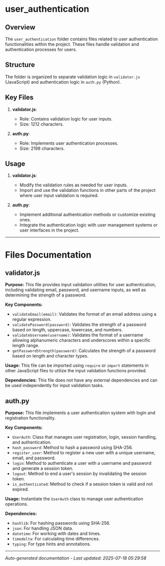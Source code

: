 # user_authentication

## Overview
The `user_authentication` folder contains files related to user authentication functionalities within the project. These files handle validation and authentication processes for users.

## Structure
The folder is organized to separate validation logic in `validator.js` (JavaScript) and authentication logic in `auth.py` (Python).

## Key Files
1. **validator.js**:
   - Role: Contains validation logic for user inputs.
   - Size: 1212 characters.
   
2. **auth.py**:
   - Role: Implements user authentication processes.
   - Size: 2198 characters.

## Usage
1. **validator.js**:
   - Modify the validation rules as needed for user inputs.
   - Import and use the validation functions in other parts of the project where user input validation is required.
   
2. **auth.py**:
   - Implement additional authentication methods or customize existing ones.
   - Integrate the authentication logic with user management systems or user interfaces in the project.

---

# Files Documentation

## validator.js

**Purpose:** This file provides input validation utilities for user authentication, including validating email, password, and username inputs, as well as determining the strength of a password.

**Key Components:**
- `validateEmail(email)`: Validates the format of an email address using a regular expression.
- `validatePassword(password)`: Validates the strength of a password based on length, uppercase, lowercase, and numbers.
- `validateUsername(username)`: Validates the format of a username allowing alphanumeric characters and underscores within a specific length range.
- `getPasswordStrength(password)`: Calculates the strength of a password based on length and character types.

**Usage:** This file can be imported using `require` or `import` statements in other JavaScript files to utilize the input validation functions provided.

**Dependencies:** This file does not have any external dependencies and can be used independently for input validation tasks.

## auth.py

**Purpose:** This file implements a user authentication system with login and registration functionality.

**Key Components:**
- `UserAuth`: Class that manages user registration, login, session handling, and authentication.
- `hash_password`: Method to hash a password using SHA-256.
- `register_user`: Method to register a new user with a unique username, email, and password.
- `login`: Method to authenticate a user with a username and password and generate a session token.
- `logout`: Method to end a user's session by invalidating the session token.
- `is_authenticated`: Method to check if a session token is valid and not expired.

**Usage:** Instantiate the `UserAuth` class to manage user authentication operations.

**Dependencies:**
- `hashlib`: For hashing passwords using SHA-256.
- `json`: For handling JSON data.
- `datetime`: For working with dates and times.
- `timedelta`: For calculating time differences.
- `typing`: For type hints and annotations.

---
*Auto-generated documentation - Last updated: 2025-07-18 05:29:58*
